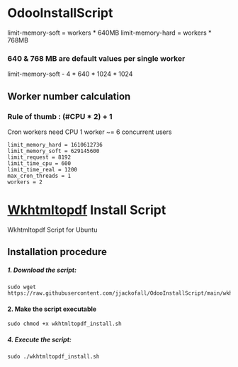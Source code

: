 # OdooInstallScript

limit-memory-soft = workers * 640MB
limit-memory-hard = workers * 768MB

### 640 & 768 MB are default values per single worker

limit-memory-soft - 4 * 640 * 1024 * 1024

## Worker number calculation
### Rule of thumb : (#CPU * 2) + 1

Cron workers need CPU
1 worker ~= 6 concurrent users

```
limit_memory_hard = 1610612736
limit_memory_soft = 629145600
limit_request = 8192
limit_time_cpu = 600
limit_time_real = 1200
max_cron_threads = 1
workers = 2
```

# [Wkhtmltopdf](https://wkhtmltopdf.org/ "Wkhtmltopdf's Homepage") Install Script

Wkhtmltopdf Script for Ubuntu

## Installation procedure

##### 1. Download the script:
```
sudo wget https://raw.githubusercontent.com/jjackofall/OdooInstallScript/main/wkhtmltopdf_install.sh
```

#### 2. Make the script executable
```
sudo chmod +x wkhtmltopdf_install.sh
```
##### 4. Execute the script:
```
sudo ./wkhtmltopdf_install.sh
```
